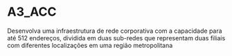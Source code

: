 # A3_ACC
Desenvolva uma infraestrutura de rede corporativa com a capacidade para até 512 endereços, dividida em duas sub-redes que representam duas filiais com diferentes localizações em uma região metropolitana
